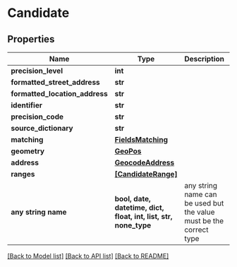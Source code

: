 # Candidate


## Properties
Name | Type | Description | Notes
------------ | ------------- | ------------- | -------------
**precision_level** | **int** |  | [optional] 
**formatted_street_address** | **str** |  | [optional] 
**formatted_location_address** | **str** |  | [optional] 
**identifier** | **str** |  | [optional] 
**precision_code** | **str** |  | [optional] 
**source_dictionary** | **str** |  | [optional] 
**matching** | [**FieldsMatching**](FieldsMatching.md) |  | [optional] 
**geometry** | [**GeoPos**](GeoPos.md) |  | [optional] 
**address** | [**GeocodeAddress**](GeocodeAddress.md) |  | [optional] 
**ranges** | [**[CandidateRange]**](CandidateRange.md) |  | [optional] 
**any string name** | **bool, date, datetime, dict, float, int, list, str, none_type** | any string name can be used but the value must be the correct type | [optional]

[[Back to Model list]](../README.md#documentation-for-models) [[Back to API list]](../README.md#documentation-for-api-endpoints) [[Back to README]](../README.md)


